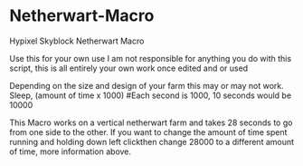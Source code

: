 # Netherwart-Macro
Hypixel Skyblock Netherwart Macro

Use this for your own use
I am not responsible for anything you do with this script, this is all entirely your own work once edited and or used
	
Depending on the size and design of your farm this may or may not work.
Sleep, (amount of time x 1000) #Each second is 1000, 10 seconds would be 10000
	
This Macro works on a vertical netherwart farm and takes 28 seconds to go from one side to the other. If you want to change the amount of time spent running and holding down left clickthen change 28000 to a different amount of time, more information above.
